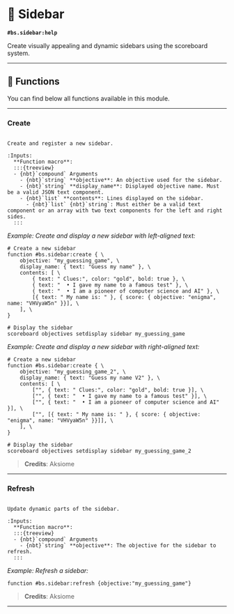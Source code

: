# 📰 Sidebar

**`#bs.sidebar:help`**

Create visually appealing and dynamic sidebars using the scoreboard system.

---

## 🔧 Functions

You can find below all functions available in this module.

---

### Create

```{function} #bs.sidebar:create

Create and register a new sidebar.

:Inputs:
  **Function macro**:
  :::{treeview}
  - {nbt}`compound` Arguments
    - {nbt}`string` **objective**: An objective used for the sidebar.
    - {nbt}`string` **display_name**: Displayed objective name. Must be a valid JSON text component.
    - {nbt}`list` **contents**: Lines displayed on the sidebar.
      - {nbt}`list` {nbt}`string`: Must either be a valid text component or an array with two text components for the left and right sides.
  :::
```

*Example: Create and display a new sidebar with left-aligned text:*

```mcfunction
# Create a new sidebar
function #bs.sidebar:create { \
    objective: "my_guessing_game", \
    display_name: { text: "Guess my name" }, \
    contents: [ \
        { text: " Clues:", color: "gold", bold: true }, \
        { text: "  • I gave my name to a famous test" }, \
        { text: "  • I am a pioneer of computer science and AI" }, \
        [{ text: " My name is: " }, { score: { objective: "enigma", name: "VHVyaW5n" }}], \
    ], \
}

# Display the sidebar
scoreboard objectives setdisplay sidebar my_guessing_game
```

*Example: Create and display a new sidebar with right-aligned text:*

```mcfunction
# Create a new sidebar
function #bs.sidebar:create { \
    objective: "my_guessing_game_2", \
    display_name: { text: "Guess my name V2" }, \
    contents: [ \
        ["", { text: " Clues:", color: "gold", bold: true }], \
        ["", { text: "  • I gave my name to a famous test" }], \
        ["", { text: "  • I am a pioneer of computer science and AI" }], \
        ["", [{ text: " My name is: " }, { score: { objective: "enigma", name: "VHVyaW5n" }}]], \
    ], \
}

# Display the sidebar
scoreboard objectives setdisplay sidebar my_guessing_game_2
```

> **Credits**: Aksiome

---

### Refresh

```{function} #bs.sidebar:refresh

Update dynamic parts of the sidebar.

:Inputs:
  **Function macro**:
  :::{treeview}
  - {nbt}`compound` Arguments
    - {nbt}`string` **objective**: The objective for the sidebar to refresh.
  :::
```

*Example: Refresh a sidebar:*

```mcfunction
function #bs.sidebar:refresh {objective:"my_guessing_game"}
```

> **Credits**: Aksiome

---

```{include} ../_templates/comments.md
```
